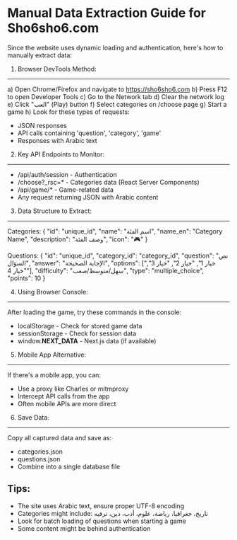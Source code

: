 
Manual Data Extraction Guide for Sho6sho6.com
============================================

Since the website uses dynamic loading and authentication, here's how to manually extract data:

1. Browser DevTools Method:
-------------------------
a) Open Chrome/Firefox and navigate to https://sho6sho6.com
b) Press F12 to open Developer Tools
c) Go to the Network tab
d) Clear the network log
e) Click "العب" (Play) button
f) Select categories on /choose page
g) Start a game
h) Look for these types of requests:
   - JSON responses
   - API calls containing 'question', 'category', 'game'
   - Responses with Arabic text

2. Key API Endpoints to Monitor:
------------------------------
- /api/auth/session - Authentication
- /choose?_rsc=* - Categories data (React Server Components)
- /api/game/* - Game-related data
- Any request returning JSON with Arabic content

3. Data Structure to Extract:
---------------------------
Categories:
{
  "id": "unique_id",
  "name": "اسم الفئة",
  "name_en": "Category Name",
  "description": "وصف الفئة",
  "icon": "🎮"
}

Questions:
{
  "id": "unique_id",
  "category_id": "category_id",
  "question": "نص السؤال",
  "answer": "الإجابة الصحيحة",
  "options": ["خيار 1", "خيار 2", "خيار 3", "خيار 4"],
  "difficulty": "سهل/متوسط/صعب",
  "type": "multiple_choice",
  "points": 10
}

4. Using Browser Console:
------------------------
After loading the game, try these commands in the console:
- localStorage - Check for stored game data
- sessionStorage - Check for session data
- window.__NEXT_DATA__ - Next.js data (if available)

5. Mobile App Alternative:
------------------------
If there's a mobile app, you can:
- Use a proxy like Charles or mitmproxy
- Intercept API calls from the app
- Often mobile APIs are more direct

6. Save Data:
-----------
Copy all captured data and save as:
- categories.json
- questions.json
- Combine into a single database file

Tips:
----
- The site uses Arabic text, ensure proper UTF-8 encoding
- Categories might include: تاريخ، جغرافيا، رياضة، علوم، أدب، دين، ترفيه
- Look for batch loading of questions when starting a game
- Some content might be behind authentication

